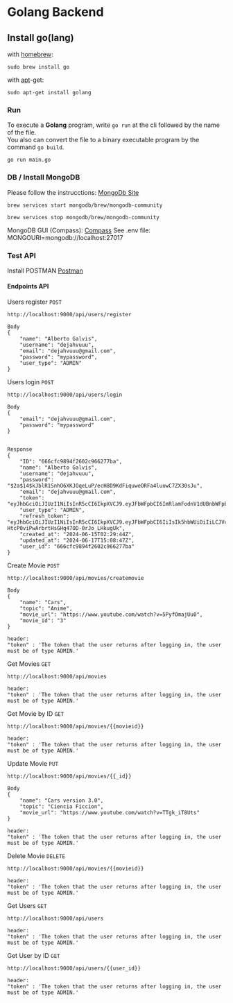 # Golang Backend

## Install go(lang)

with [homebrew](http://mxcl.github.io/homebrew/):

```Shell
sudo brew install go
```

with [apt](http://packages.qa.debian.org/a/apt.html)-get:

```Shell
sudo apt-get install golang
```

### Run

To execute a **Golang** program, write ```go run``` at the cli followed by the name of the file.  
You also can convert the file to a binary executable program by the command ```go build```.  

```Shell
go run main.go
```


### DB / Install MongoDB

Please follow the instrucctions: [MongoDb Site](https://www.mongodb.com/docs/manual/tutorial/install-mongodb-on-os-x/) 

```Shell
brew services start mongodb/brew/mongodb-community
```

```Shell
brew services stop mongodb/brew/mongodb-community
```

MongoDB GUI (Compass): [Compass](https://www.mongodb.com/try/download/compass)
See .env file: MONGOURI=mongodb://localhost:27017

### Test API

Install POSTMAN [Postman](https://www.postman.com/downloads/)

#### Endpoints API

Users register `POST`
```Shell
http://localhost:9000/api/users/register

Body
{
    "name": "Alberto Galvis",
	"username": "dejahvuuu",
    "email": "dejahvuuu@gmail.com",
    "password": "mypassword",
    "user_type": "ADMIN"
}

```

Users login `POST`
```Shell
http://localhost:9000/api/users/login

Body
{
    "email": "dejahvuuu@gmail.com",
	"password": "mypassword"
}


Response
{
    "ID": "666cfc9894f2602c966277ba",
    "name": "Alberto Galvis",
    "username": "dejahvuuu",
    "password": "$2a$14$kJblR1SnhO6XKJOqeLuP/ecH8D9KdFiquweORFa4luowC7ZX30sJu",
    "email": "dejahvuuu@gmail.com",
    "token": "eyJhbGciOiJIUzI1NiIsInR5cCI6IkpXVCJ9.eyJFbWFpbCI6ImRlamFodnV1dUBnbWFpbC5jb20iLCJOYW1lIjoiQWxiZXJ0byBHYWx2aXMiLCJVc2VybmFtZSI6ImRlamFodnV1dSIsIlVpZCI6IjY2NmNmYzk4OTRmMjYwMmM5NjYyNzdiYSIsIlVzZXJfdHlwZSI6IkFETUlOIiwiZXhwIjoxNzE4NjgwMTI3fQ.hNhs1l9ZjyPEcEomgScWx8j28ecg_CMSJbWh2ruE0eM",
    "user_type": "ADMIN",
    "refresh_token": "eyJhbGciOiJIUzI1NiIsInR5cCI6IkpXVCJ9.eyJFbWFpbCI6IiIsIk5hbWUiOiIiLCJVc2VybmFtZSI6IiIsIlVpZCI6IiIsIlVzZXJfdHlwZSI6IiIsImV4cCI6MTcxODk5NjkyN30.H8_0jC-HtcP0viPwArbrtHsGHq47OD-0rJo_LHkugUk",
    "created_at": "2024-06-15T02:29:44Z",
    "updated_at": "2024-06-17T15:08:47Z",
    "user_id": "666cfc9894f2602c966277ba"
}

```

Create Movie `POST`
```Shell
http://localhost:9000/api/movies/createmovie

Body
{
    "name": "Cars",
	"topic": "Anime",
    "movie_url": "https://www.youtube.com/watch?v=5PyfOmajUu0",
    "movie_id": "3"
}

header:
"token" : 'The token that the user returns after logging in, the user must be of type ADMIN.'

```

Get Movies `GET`
```Shell
http://localhost:9000/api/movies

header:
"token" : 'The token that the user returns after logging in, the user must be of type ADMIN.'

```

Get Movie by ID `GET`
```Shell
http://localhost:9000/api/movies/{{movieid}}

header:
"token" : 'The token that the user returns after logging in, the user must be of type ADMIN.'

```

Update Movie `PUT`
```Shell
http://localhost:9000/api/movies/{{_id}}

Body
{
	"name": "Cars version 3.0",
    "topic": "Ciencia Ficcion",
    "movie_url": "https://www.youtube.com/watch?v=TTgk_iT8Uts"
}

header:
"token" : 'The token that the user returns after logging in, the user must be of type ADMIN.'
```
Delete Movie `DELETE`
```Shell
http://localhost:9000/api/movies/{{movieid}}

header:
"token" : 'The token that the user returns after logging in, the user must be of type ADMIN.'
```


Get Users `GET`
```Shell
http://localhost:9000/api/users

header:
"token" : 'The token that the user returns after logging in, the user must be of type ADMIN.'
```

Get User by ID `GET`
```Shell
http://localhost:9000/api/users/{{user_id}}

header:
"token" : 'The token that the user returns after logging in, the user must be of type ADMIN.'
```









